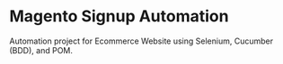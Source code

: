 # Magento Signup Automation

Automation project for Ecommerce Website using Selenium, Cucumber (BDD), and POM.
